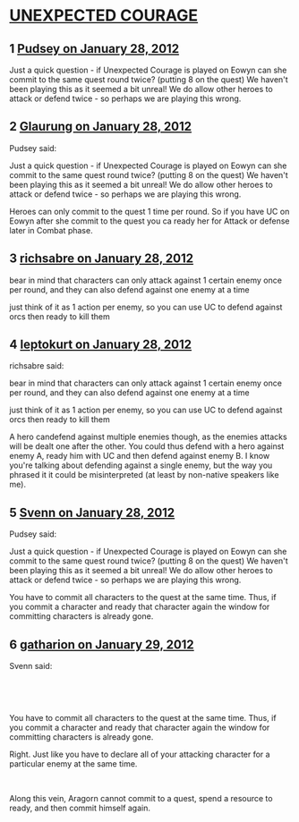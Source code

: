 # [UNEXPECTED COURAGE](https://community.fantasyflightgames.com/topic/59653-unexpected-courage/)

## 1 [Pudsey on January 28, 2012](https://community.fantasyflightgames.com/topic/59653-unexpected-courage/?do=findComment&comment=586020)

Just a quick question - if Unexpected Courage is played on Eowyn can she commit to the same quest round twice? (putting 8 on the quest) We haven't been playing this as it seemed a bit unreal! We do allow other heroes to attack or defend twice - so perhaps we are playing this wrong.

## 2 [Glaurung on January 28, 2012](https://community.fantasyflightgames.com/topic/59653-unexpected-courage/?do=findComment&comment=586022)

Pudsey said:

Just a quick question - if Unexpected Courage is played on Eowyn can she commit to the same quest round twice? (putting 8 on the quest) We haven't been playing this as it seemed a bit unreal! We do allow other heroes to attack or defend twice - so perhaps we are playing this wrong.



Heroes can only commit to the quest 1 time per round. So if you have UC on Eowyn after she commit to the quest you ca ready her for Attack or defense later in Combat phase.

## 3 [richsabre on January 28, 2012](https://community.fantasyflightgames.com/topic/59653-unexpected-courage/?do=findComment&comment=586052)

bear in mind that characters can only attack against 1 certain enemy once per round, and they can also defend against one enemy at a time

just think of it as 1 action per enemy, so you can use UC to defend against orcs then ready to kill them

## 4 [leptokurt on January 28, 2012](https://community.fantasyflightgames.com/topic/59653-unexpected-courage/?do=findComment&comment=586070)

richsabre said:

bear in mind that characters can only attack against 1 certain enemy once per round, and they can also defend against one enemy at a time

just think of it as 1 action per enemy, so you can use UC to defend against orcs then ready to kill them



A hero candefend against multiple enemies though, as the enemies attacks will be dealt one after the other. You could thus defend with a hero against enemy A, ready him with UC and then defend against enemy B. I know you're talking about defending against a single enemy, but the way you phrased it it could be misinterpreted (at least by non-native speakers like me).

## 5 [Svenn on January 28, 2012](https://community.fantasyflightgames.com/topic/59653-unexpected-courage/?do=findComment&comment=586181)

Pudsey said:

Just a quick question - if Unexpected Courage is played on Eowyn can she commit to the same quest round twice? (putting 8 on the quest) We haven't been playing this as it seemed a bit unreal! We do allow other heroes to attack or defend twice - so perhaps we are playing this wrong.



You have to commit all characters to the quest at the same time. Thus, if you commit a character and ready that character again the window for committing characters is already gone.

## 6 [gatharion on January 29, 2012](https://community.fantasyflightgames.com/topic/59653-unexpected-courage/?do=findComment&comment=586437)

Svenn said:

 

 

You have to commit all characters to the quest at the same time. Thus, if you commit a character and ready that character again the window for committing characters is already gone.



Right. Just like you have to declare all of your attacking character for a particular enemy at the same time.

 

Along this vein, Aragorn cannot commit to a quest, spend a resource to ready, and then commit himself again.

